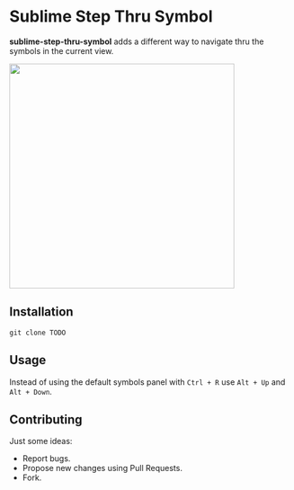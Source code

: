 Sublime Step Thru Symbol
========================

**sublime-step-thru-symbol** adds a different way to navigate thru the symbols in the current view.

<img src="http://TODO" width="400"/>

## Installation
```git clone TODO```

## Usage
Instead of using the default symbols panel with `Ctrl + R` use `Alt + Up` and `Alt + Down`.

## Contributing
Just some ideas:
- Report bugs.
- Propose new changes using Pull Requests.
- Fork.